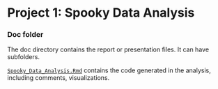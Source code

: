 # Project 1: Spooky Data Analysis
### Doc folder

The doc directory contains the report or presentation files. It can have subfolders.  

[`Spooky_Data_Analysis.Rmd`](https://github.com/GU4243-ADS/spring2018-project1-ginnyqg/blob/master/doc/Spooky_Data_Analysis.Rmd) contains the code generated in the analysis, including comments, visualizations.

